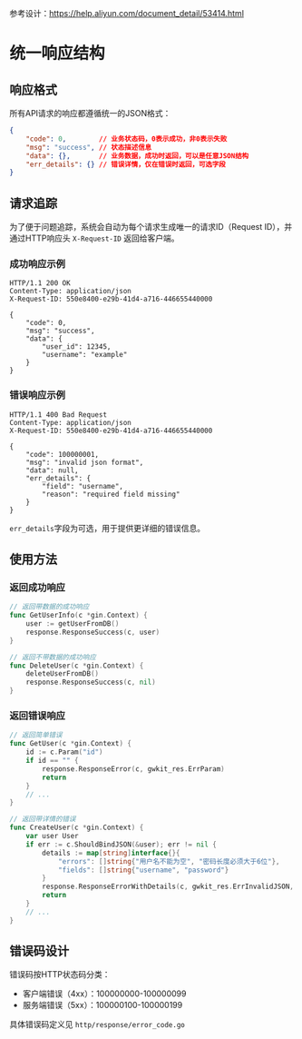 参考设计：https://help.aliyun.com/document_detail/53414.html

# 统一响应结构

## 响应格式

所有API请求的响应都遵循统一的JSON格式：

```json
{
    "code": 0,        // 业务状态码，0表示成功，非0表示失败
    "msg": "success", // 状态描述信息
    "data": {},       // 业务数据，成功时返回，可以是任意JSON结构
    "err_details": {} // 错误详情，仅在错误时返回，可选字段
}
```

## 请求追踪

为了便于问题追踪，系统会自动为每个请求生成唯一的请求ID（Request ID），并通过HTTP响应头 `X-Request-ID` 返回给客户端。

### 成功响应示例

```
HTTP/1.1 200 OK
Content-Type: application/json
X-Request-ID: 550e8400-e29b-41d4-a716-446655440000

{
    "code": 0,
    "msg": "success",
    "data": {
        "user_id": 12345,
        "username": "example"
    }
}
```

### 错误响应示例

```
HTTP/1.1 400 Bad Request
Content-Type: application/json
X-Request-ID: 550e8400-e29b-41d4-a716-446655440000

{
    "code": 100000001,
    "msg": "invalid json format",
    "data": null,
    "err_details": {
        "field": "username",
        "reason": "required field missing"
    }
}
```

`err_details`字段为可选，用于提供更详细的错误信息。

## 使用方法

### 返回成功响应

```go
// 返回带数据的成功响应
func GetUserInfo(c *gin.Context) {
    user := getUserFromDB()
    response.ResponseSuccess(c, user)
}

// 返回不带数据的成功响应
func DeleteUser(c *gin.Context) {
    deleteUserFromDB()
    response.ResponseSuccess(c, nil)
}
```

### 返回错误响应

```go
// 返回简单错误
func GetUser(c *gin.Context) {
    id := c.Param("id")
    if id == "" {
        response.ResponseError(c, gwkit_res.ErrParam)
        return
    }
    // ...
}

// 返回带详情的错误
func CreateUser(c *gin.Context) {
    var user User
    if err := c.ShouldBindJSON(&user); err != nil {
        details := map[string]interface{}{
            "errors": []string{"用户名不能为空", "密码长度必须大于6位"},
            "fields": []string{"username", "password"}
        }
        response.ResponseErrorWithDetails(c, gwkit_res.ErrInvalidJSON, details)
        return
    }
    // ...
}
```

## 错误码设计

错误码按HTTP状态码分类：
- 客户端错误（4xx）：100000000-100000099
- 服务端错误（5xx）：100000100-100000199

具体错误码定义见 `http/response/error_code.go`
